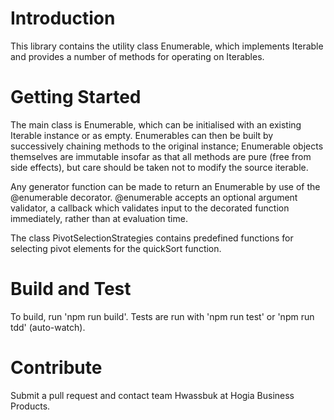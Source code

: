 # Introduction 
This library contains the utility class Enumerable<T>, which implements Iterable<T> and provides a number of methods for
operating on Iterables.

# Getting Started
The main class is Enumerable, which can be initialised with an existing Iterable instance or as empty. Enumerables can then be
built by successively chaining methods to the original instance; Enumerable objects themselves are immutable insofar as that
all methods are pure (free from side effects), but care should be taken not to modify the source iterable.

Any generator function can be made to return an Enumerable by use of the @enumerable decorator. @enumerable accepts an optional
argument validator, a callback which validates input to the decorated function immediately, rather than at evaluation time.

The class PivotSelectionStrategies contains predefined functions for selecting pivot elements for the quickSort function.

# Build and Test
To build, run 'npm run build'. Tests are run with 'npm run test' or 'npm run tdd' (auto-watch).

# Contribute
Submit a pull request and contact team Hwassbuk at Hogia Business Products.